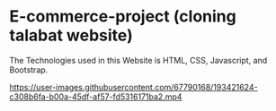 # E-commerce-project (cloning talabat website)

The Technologies used in this Website is  HTML, CSS, Javascript, and Bootstrap.



https://user-images.githubusercontent.com/67790168/193421624-c308b6fa-b00a-45df-af57-fd5316171ba2.mp4

